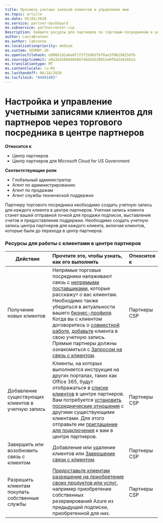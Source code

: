 ```yaml
---
title: Просмотр учетных записей клиентов и управление ими
ms.topic: article
ms.date: 05/05/2020
ms.service: partner-dashboard
ms.subservice: partnercenter-csp
Description: Найдите ресурсы для партнеров по торговым посредникам в центре партнеров. Сюда входит создание учетных записей клиентов до продажи подписок, выставления счетов или поддержки предложений.
author: LauraBrenner
ms.author: labrenne
ms.localizationpriority: medium
ms.custom: SEOMAY.20
ms.openlocfilehash: e90661d2a6a0f1f3f25d6dfbf0ae3f0019815dfb
ms.sourcegitcommit: e0a1b4506840486f4bb82620051e0f6a5e81662a
ms.translationtype: MT
ms.contentlocale: ru-RU
ms.lasthandoff: 06/18/2020
ms.locfileid: "84991405"
---
```

# <a name="customer-account-setup-and-management-for-reseller-partners-in-partner-center"></a>Настройка и управление учетными записями клиентов для партнеров через торгового посредника в центре партнеров

**Относится к**

-  Центр партнеров
-  Центр партнеров для Microsoft Cloud for US Government

**Соответствующие роли**

- Глобальный администратор
- Агент по администрированию
- Агент по продажам
- Агент службы технической поддержки

Партнеру торгового посредника необходимо создать учетную запись для каждого клиента в центре партнеров. Учетная запись клиента станет вашей отправной точкой для продажи подписок, выставления счетов и предоставления поддержки. Необходимо создать учетную запись центра партнеров для каждого клиента, включая клиентов, которые были до перехода в центр партнеров.

### <a name="resources-for-working-with-your-customers-on-the-partner-center"></a>Ресурсы для работы с клиентами в центре партнеров

|**Действие**   |**Прочтите это, чтобы узнать, как его выполнить**   |**Относится к**|
|-----------------|:----------------------------|:--------------|
|Получение новых клиентов|Непрямые торговые посредники налаживают связь с [непрямыми поставщиками](indirect-reseller-tasks-in-partner-center.md), которые расскажут о вас клиентам. Необходимо также убедиться в актуальности вашего [бизнес-профиля](create-a-marketing-profile.md). Когда вы с клиентом договоритесь о [совместной работе](responding-to-referrals.md), [добавьте](add-a-new-customer.md) клиента в свою учетную запись. Прямые партнеры должны ознакомиться с [Запросом на связь с клиентом](request-a-relationship-with-a-customer.md).|Партнеры CSP|
|Добавление существующих клиентов в учетную запись   | Клиенты, на которых выполняется инструкция на других порталах, таких как Office 365, будут отображаться в [списке клиентов](see-your-customer-list.md) в центре партнеров. Вам потребуется [установить посреднические отношения](indirect-reseller-tasks-in-partner-center.md) с другими существующими клиентами. Для этого отправьте им [приглашение для подключения](responding-to-referrals.md) к вам в центре партнеров.   | Партнеры CSP   |
|Завершить или возобновить связь с клиентом   | Добавление или удаление клиентов или [Завершение связи с клиентом](remove-a-relationship.md).  |   Партнеры CSP |
|Разрешить клиентам покупать собственные службы   | [Предоставьте клиентам разрешение на приобретение своих продуктов или услуг](give-customers-permission.md), например приобретение собственных резервирований Azure из предыдущей подписки, приобретенной для них.  | Партнеры CSP |